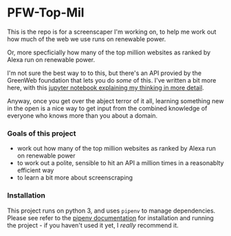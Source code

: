 # PFW-Top-Mil

This is the repo is for a screenscaper I'm working on, to help me work out how much of the web we use runs on renewable power.

Or, more specficially how many of the top million websites as ranked by Alexa run on renewable power.

I'm not sure the best way to to this, but there's an API provied by the GreenWeb foundation that lets you do _some_ of this. I've written a bit more here, with this [jupyter notebook explaining my thinking in more detail](https://github.com/productscience/planet-friendly-web/blob/hugo/binder/how-much-web-renewable.ipynb).

Anyway, once you get over the abject terror of it all, learning something new in the open is a nice way to get input from the combined knowledge of everyone who knows more than you about a domain.

### Goals of this project

- work out how many of the top million websites as ranked by Alexa run on renewable power
- to work out a polite, sensible to hit an API a million times in a reasonablty efficient way
- to learn a bit more about screenscraping


### Installation 

This project runs on python 3, and uses `pipenv` to manage dependencies. Please see refer to the [pipenv documentation](https://docs.pipenv.org/) for installation and running the project - if you haven't used it yet, I _really_ recommend it.

